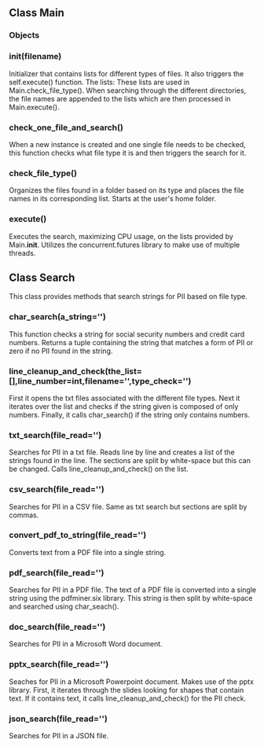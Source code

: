 ## Class Main
### Objects
### __init__(filename)
Initializer that contains lists for different types of files. It also triggers the 
self.execute() function.
The lists:
    These lists are used in Main.check_file_type(). When searching through the different directories, the file names are appended to the lists which are then processed in Main.execute().

### check_one_file_and_search()
When a new instance is created and one single file needs to be checked, this function checks what file type it is and then triggers the search for it.

### check_file_type()
Organizes the files found in a folder based on its type and places the file names in its corresponding list. Starts at the user's home folder.

### execute()
Executes the search, maximizing CPU usage, on the lists provided by Main.__init__.
Utilizes the concurrent.futures library to make use of multiple threads.

## Class Search
This class provides methods that search strings for PII based on file type.

### char_search(a_string='')
This function checks a string for social security numbers and credit card numbers.
Returns a tuple containing the string that matches a form of PII or zero if no PII found in the string.

### line_cleanup_and_check(the_list=[],line_number=int,filename='',type_check='')
First it opens the txt files associated with the different file types.
Next it iterates over the list and checks if the string given is composed of only numbers.
Finally, it calls char_search() if the string only contains numbers.

### txt_search(file_read='')
Searches for PII in a txt file.
Reads line by line and creates a list of the strings found in the line. 
The sections are split by white-space but this can be changed.
Calls line_cleanup_and_check() on the list.

### csv_search(file_read='')
Searches for PII in a CSV file.
Same as txt search but sections are split by commas.

### convert_pdf_to_string(file_read='')
Converts text from a PDF file into a single string.

### pdf_search(file_read='')
Searches for PII in a PDF file.
The text of a PDF file is converted into a single string using the pdfminer.six library.
This string is then split by white-space and searched using char_seach().

### doc_search(file_read='')
Searches for PII in a Microsoft Word document.

### pptx_search(file_read='')
Seaches for PII in a Microsoft Powerpoint document.
Makes use of the pptx library.
First, it iterates through the slides looking for shapes that contain text. If it contains text, it calls line_cleanup_and_check() for the PII check.

### json_search(file_read='')
Searches for PII in a JSON file.
